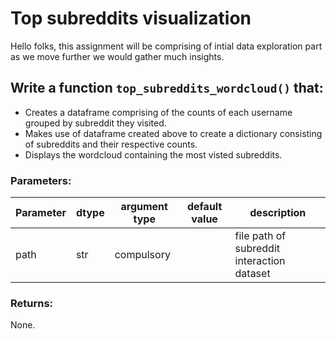 # Top subreddits visualization

Hello folks, this assignment will be comprising of intial data exploration part as we move further we would gather much insights.

## Write a function `top_subreddits_wordcloud()` that:
* Creates a dataframe comprising of the counts of each username grouped by subreddit they visited.
* Makes use of dataframe created above to create a dictionary consisting of subreddits and their respective counts.
* Displays the wordcloud containing the most visted subreddits.

### Parameters:

| Parameter | dtype | argument type | default value | description |
| --- | --- | --- | --- | --- | 
| path | str | compulsory |  | file path of subreddit interaction dataset |


### Returns:

None.
